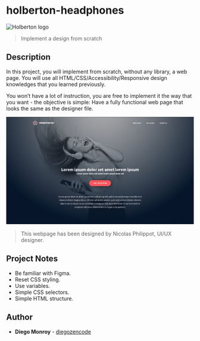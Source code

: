 # holberton-headphones
![Holberton logo](https://www.holbertonschool.com/holberton-logo.png)
> Implement a design from scratch


## Description
In this project, you will implement from scratch, without any library, a web page. You will use all HTML/CSS/Accessibility/Responsive design knowledges that you learned previously.

You won’t have a lot of instruction, you are free to implement it the way that you want - the objective is simple: Have a fully functional web page that looks the same as the designer file.

![landing_page](images/headphones-landing-page.jpg)
> This webpage has been designed by Nicolas Philippot, UI/UX designer. 


## Project Notes
* Be familiar with Figma.
* Reset CSS styling.
* Use variables.
* Simple CSS selectors.
* Simple HTML structure.


## Author
* **Diego Monroy** - [diegozencode](https://github.com/diegozencode)
